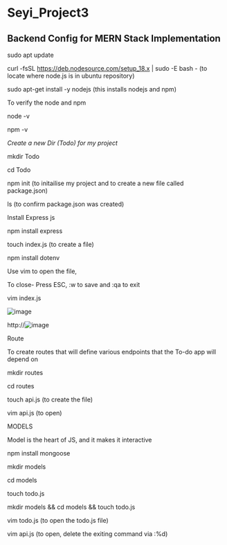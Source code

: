 # Seyi_Project3

## Backend Config for MERN Stack Implementation ##

sudo apt update

curl -fsSL https://deb.nodesource.com/setup_18.x | sudo -E bash - (to locate where node.js is in ubuntu repository)

sudo apt-get install -y nodejs  (this installs nodejs and npm)

To verify the node and npm

node -v

npm -v 

*Create a new Dir (Todo) for my project*

mkdir Todo

cd Todo

npm init  (to initailise my project and to create a new file called package.json)

ls (to confirm package.json was created)

Install Express js

npm install express

touch index.js (to create a file)

npm install dotenv

Use vim to open the file, 

To close- Press ESC, :w to save and :qa to exit

vim index.js

![image](https://user-images.githubusercontent.com/106885875/177346182-0683fe61-ab5b-473f-98cc-027c727ebad6.png)

http://![image](https://user-images.githubusercontent.com/106885875/177349204-e7c0707b-65bb-463d-83ba-46c93d44005e.png)

Route 

To create routes that will define various endpoints that the To-do app will depend on

mkdir routes

cd routes

touch api.js  (to create the file)

vim api.js  (to open)

MODELS

Model is the heart of JS, and it makes it interactive

npm install mongoose

mkdir models

cd models

touch todo.js

mkdir models && cd models && touch todo.js

vim todo.js (to open the todo.js file)

vim api.js (to open, delete the exiting command via :%d)








